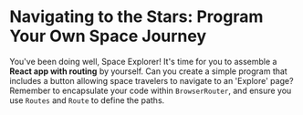 # Navigating to the Stars: Program Your Own Space Journey

You've been doing well, Space Explorer! It's time for you to assemble a **React app with routing** by yourself. Can you create a simple program that includes a button allowing space travelers to navigate to an 'Explore' page? Remember to encapsulate your code within `BrowserRouter`, and ensure you use `Routes` and `Route` to define the paths.